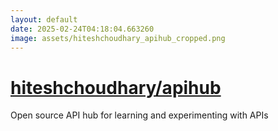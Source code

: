```yaml
---
layout: default
date: 2025-02-24T04:18:04.663260
image: assets/hiteshchoudhary_apihub_cropped.png
---
```


# [hiteshchoudhary/apihub](https://github.com/hiteshchoudhary/apihub)

Open source API hub for learning and experimenting with APIs
